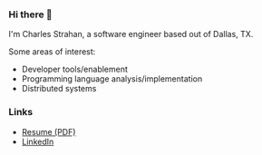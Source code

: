 ### Hi there 👋

I'm Charles Strahan, a software engineer based out of Dallas, TX.

Some areas of interest:
- Developer tools/enablement
- Programming language analysis/implementation
- Distributed systems

### Links

- [Resume (PDF)](https://raw.githubusercontent.com/cstrahan/cstrahan/main/Charles_Strahan_Resume.pdf)
- [LinkedIn](https://www.linkedin.com/in/charlesstrahan/)



<!--
**cstrahan/cstrahan** is a ✨ _special_ ✨ repository because its `README.md` (this file) appears on your GitHub profile.

Here are some ideas to get you started:

- 🔭 I’m currently working on ...
- 🌱 I’m currently learning ...
- 👯 I’m looking to collaborate on ...
- 🤔 I’m looking for help with ...
- 💬 Ask me about ...
- 📫 How to reach me: ...
- 😄 Pronouns: ...
- ⚡ Fun fact: ...
-->
